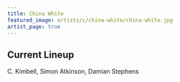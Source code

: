 ```yaml
---
title: China White
featured_image: artists/c/china-white/china-white.jpg
artist_page: true
---
```

## Current Lineup

C. Kimbell, Simon Atkinson, Damian Stephens

